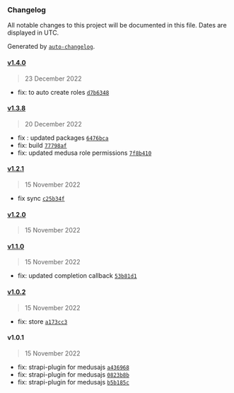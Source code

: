 ### Changelog

All notable changes to this project will be documented in this file. Dates are displayed in UTC.

Generated by [`auto-changelog`](https://github.com/CookPete/auto-changelog).

#### [v1.4.0](https://github.com/SGFGOV/strapi-plugin-medusajs/compare/v1.3.8...v1.4.0)

> 23 December 2022

- fix: to auto create roles [`d7b6348`](https://github.com/SGFGOV/strapi-plugin-medusajs/commit/d7b6348c97a42b6bfac1b84fd577d75e9fe3f4d8)

#### [v1.3.8](https://github.com/SGFGOV/strapi-plugin-medusajs/compare/v1.2.1...v1.3.8)

> 20 December 2022

- fix : updated packages [`6476bca`](https://github.com/SGFGOV/strapi-plugin-medusajs/commit/6476bcab89100f7b7a3bc0614993d499856b23ab)
- fix: build [`77798af`](https://github.com/SGFGOV/strapi-plugin-medusajs/commit/77798af3027a54a86d4fa91466e36e39e842586d)
- fix: updated medusa role permissions [`7f8b410`](https://github.com/SGFGOV/strapi-plugin-medusajs/commit/7f8b410ce33d75f706fd07ac78746adf20414d75)

#### [v1.2.1](https://github.com/SGFGOV/strapi-plugin-medusajs/compare/v1.2.0...v1.2.1)

> 15 November 2022

- fix sync [`c25b34f`](https://github.com/SGFGOV/strapi-plugin-medusajs/commit/c25b34feaa0657dcaa31a8b3865f347b44be5978)

#### [v1.2.0](https://github.com/SGFGOV/strapi-plugin-medusajs/compare/v1.1.0...v1.2.0)

> 15 November 2022

#### [v1.1.0](https://github.com/SGFGOV/strapi-plugin-medusajs/compare/v1.0.2...v1.1.0)

> 15 November 2022

- fix: updated completion callback [`53b81d1`](https://github.com/SGFGOV/strapi-plugin-medusajs/commit/53b81d1c04615a8b8d4b9461f38849ec3e773611)

#### [v1.0.2](https://github.com/SGFGOV/strapi-plugin-medusajs/compare/v1.0.1...v1.0.2)

> 15 November 2022

- fix: store [`a173cc3`](https://github.com/SGFGOV/strapi-plugin-medusajs/commit/a173cc38e6f74bac11b1733f44d7bc823995e81d)

#### v1.0.1

> 15 November 2022

- fix: strapi-plugin for medusajs [`a436968`](https://github.com/SGFGOV/strapi-plugin-medusajs/commit/a436968f716fef142c5a1901bf6b397fcd0c9a4e)
- fix: strapi-plugin for medusajs [`0823b8b`](https://github.com/SGFGOV/strapi-plugin-medusajs/commit/0823b8be67c851d43b67e1b6ebf0c1edb3f13e05)
- fix: strapi-plugin for medusajs [`b5b185c`](https://github.com/SGFGOV/strapi-plugin-medusajs/commit/b5b185c3c92cf1e0b78fc466b593613aaed245fa)

